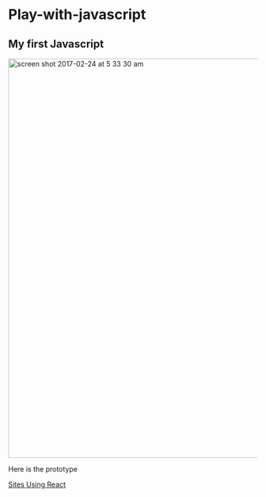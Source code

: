# Play-with-javascript
## My first Javascript

<img width="806" alt="screen shot 2017-02-24 at 5 33 30 am" src="https://cloud.githubusercontent.com/assets/24194372/23300498/cc7af46a-fa53-11e6-86d9-f56367d3cb7c.png">

Here is the prototype

[Sites Using React](file:///Users/daheelee/Documents/java/Play-with-javascript/prototype/index.html#/screens)


